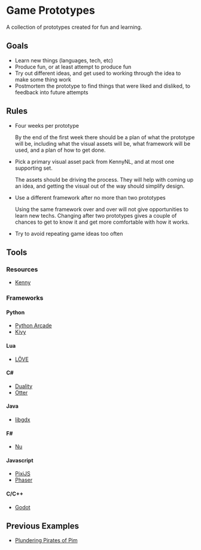 # Game Prototypes

A collection of prototypes created for fun and learning.

## Goals
- Learn new things (languages, tech, etc)
- Produce fun, or at least attempt to produce fun
- Try out different ideas, and get used to working through the idea to make some thing work
- Postmortem the prototype to find things that were liked and disliked, to feedback into future attempts

## Rules
- Four weeks per prototype

  By the end of the first week there should be a plan of what the prototype will be, including what the visual assets will be, what framework will be used, and a plan of how to get done.
- Pick a primary visual asset pack from KennyNL, and at most one supporting set.

  The assets should be driving the process. They will help with coming up an idea, and getting the visual out of the way should simplify design.
- Use a different framework after no more than two prototypes

  Using the same framework over and over will not give opportunities to learn new techs. Changing after two prototypes gives a couple of chances to get to know it and get more comfortable with how it works.
- Try to avoid repeating game ideas too often

## Tools

### Resources
- [Kenny](http://kenney.nl/assets "Kenny")

### Frameworks

#### Python
- [Python Arcade](https://pythonhosted.org/arcade/index.html "Python Arcade")
- [Kivy](https://kivy.org/#home "Kivy")

#### Lua
- [LÖVE](https://love2d.org/ "LÖVE")

#### C# 
- [Duality](http://duality.adamslair.net/ "Duality")
- [Otter](http://otter2d.com/ "Otter")

#### Java
- [libgdx](http://libgdx.badlogicgames.com/ "libgdx")

#### F# 
- [Nu](https://github.com/bryanedds/Nu "Nu")

#### Javascript
- [PixiJS](http://www.pixijs.com/ "PixiJS")
- [Phaser](https://phaser.io/ "Phaser")

#### C/C++
- [Godot](https://godotengine.org/ "Godot")

## Previous Examples
- [Plundering Pirates of Pim](https://github.com/froomzy/game-prototype-one)
